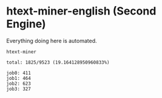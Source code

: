 # htext-miner-english (Second Engine)

Everything doing here is automated.

```
htext-miner

total: 1825/9523 (19.164128950960833%)

job0: 411
job1: 464
job2: 623
job3: 327
```